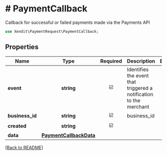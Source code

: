 # # PaymentCallback
Callback for successful or failed payments made via the Payments API

```php
use Xendit\PaymentRequest\PaymentCallback;
```

## Properties

| Name | Type | Required | Description | Examples |
|------------|:-------------:|:-------------:|-------------|:-------------:|
| **event** | **string** | ☑️ | Identifies the event that triggered a notification to the merchant | null |
| **business_id** | **string** | ☑️ | business_id | null |
| **created** | **string** | ☑️ |  | null |
| **data** | [**PaymentCallbackData**](PaymentCallbackData.md) |  |  | null |


[[Back to README]](../../README.md)
